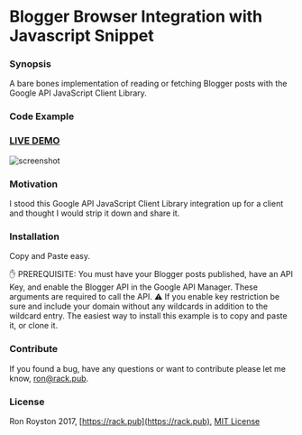 # Blogger Browser Integration with Javascript Snippet 

### Synopsis
A bare bones implementation of reading or fetching Blogger posts with the Google API JavaScript Client Library.
### Code Example

### [LIVE DEMO](http://rack.pub/blogger-api)

<img src="https://github.com/rhroyston/rhroyston.github.io/blob/master/bloggerApi.jpg" alt="screenshot">

### Motivation

I stood this Google API JavaScript Client Library integration up for a client and thought I would strip it down and share it.

### Installation

Copy and Paste easy.

:hand: PREREQUISITE: You must have your Blogger posts published, have an API Key, and enable the Blogger API in the Google API Manager.  These arguments are required to call the API.
⚠️ If you enable key restriction be sure and include your domain without any wildcards in addition to the wildcard entry.
The easiest way to install this example is to copy and paste it, or clone it.

### Contribute

If you found a bug, have any questions or want to contribute please let me know, [ron@rack.pub](mailto:ron@rack.pub).

### License

Ron Royston 2017, [https://rack.pub](https://rack.pub), [MIT License](https://en.wikipedia.org/wiki/MIT_License)